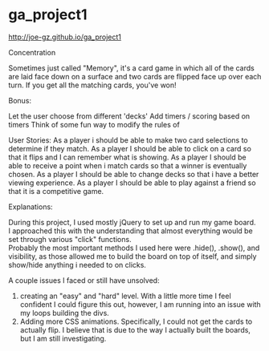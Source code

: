 # ga_project1

http://joe-gz.github.io/ga_project1

Concentration

Sometimes just called "Memory", it's a card game in which all of the cards are laid face down on a surface and two cards are flipped face up over each turn. If you get all the matching cards, you've won!

Bonus:

Let the user choose from different 'decks'
Add timers / scoring based on timers
Think of some fun way to modify the rules of


User Stories:
As a player i should be able to make two card selections to determine if they match.
As a player I should be able to click on a card so that it flips and I can remember what is showing.
As a player I should be able to receive a point when i match cards so that a winner is eventually chosen.
As a player I should be able to change decks so that i have a better viewing experience.
As a player I should be able to play against a friend so that it is a competitive game.


Explanations:

During this project, I used mostly jQuery to set up and run my game board.  
I approached this with the understanding that almost everything would be set
through various "click" functions.  
Probably the most important methods I used here were .hide(), .show(), and visibility, as those allowed me to build the board on top of itself, and simply show/hide anything i needed to on clicks.

A couple issues I faced or still have unsolved:
1) creating an "easy" and "hard" level. With a little more time I feel confident I could figure this out, however, I am running into an issue with my loops building the divs.
2) Adding more CSS animations. Specifically, I could not get the cards to actually flip.  I believe that is due to the way I actually built the boards, but I am still investigating.
